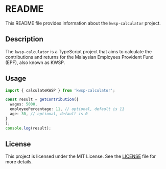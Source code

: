 # README

This README file provides information about the `kwsp-calculator` project.

## Description

The `kwsp-calculator` is a TypeScript project that aims to calculate the contributions and returns for the Malaysian Employees Provident Fund (EPF), also known as KWSP.

## Usage
```typescript
import { calculateKWSP } from 'kwsp-calculator';

const result = getContribution({
  wages: 5000, 
  employeePercentage: 11, // optional, default is 11
  age: 30, // optional, default is 0
}
);
console.log(result);
```

## License

This project is licensed under the MIT License. See the [LICENSE](./LICENSE) file for more details.
